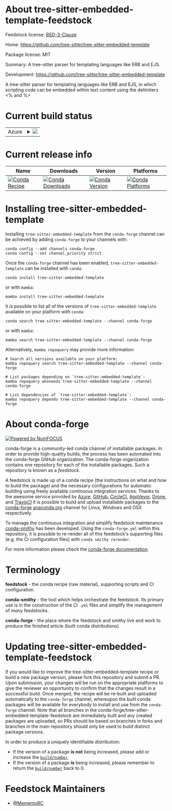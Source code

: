 About tree-sitter-embedded-template-feedstock
=============================================

Feedstock license: [BSD-3-Clause](https://github.com/conda-forge/tree-sitter-embedded-template-feedstock/blob/main/LICENSE.txt)

Home: https://github.com/tree-sitter/tree-sitter-embedded-template

Package license: MIT

Summary: A tree-sitter parser for templating languages like ERB and EJS.

Development: https://github.com/tree-sitter/tree-sitter-embedded-template

A tree-sitter parser for templating languages like ERB and EJS,
in which scripting code can be embedded within text content using
the delimiters <% and %>

Current build status
====================


<table>
    
  <tr>
    <td>Azure</td>
    <td>
      <details>
        <summary>
          <a href="https://dev.azure.com/conda-forge/feedstock-builds/_build/latest?definitionId=25458&branchName=main">
            <img src="https://dev.azure.com/conda-forge/feedstock-builds/_apis/build/status/tree-sitter-embedded-template-feedstock?branchName=main">
          </a>
        </summary>
        <table>
          <thead><tr><th>Variant</th><th>Status</th></tr></thead>
          <tbody><tr>
              <td>linux_64_python3.10.____cpython</td>
              <td>
                <a href="https://dev.azure.com/conda-forge/feedstock-builds/_build/latest?definitionId=25458&branchName=main">
                  <img src="https://dev.azure.com/conda-forge/feedstock-builds/_apis/build/status/tree-sitter-embedded-template-feedstock?branchName=main&jobName=linux&configuration=linux%20linux_64_python3.10.____cpython" alt="variant">
                </a>
              </td>
            </tr><tr>
              <td>linux_64_python3.11.____cpython</td>
              <td>
                <a href="https://dev.azure.com/conda-forge/feedstock-builds/_build/latest?definitionId=25458&branchName=main">
                  <img src="https://dev.azure.com/conda-forge/feedstock-builds/_apis/build/status/tree-sitter-embedded-template-feedstock?branchName=main&jobName=linux&configuration=linux%20linux_64_python3.11.____cpython" alt="variant">
                </a>
              </td>
            </tr><tr>
              <td>linux_64_python3.12.____cpython</td>
              <td>
                <a href="https://dev.azure.com/conda-forge/feedstock-builds/_build/latest?definitionId=25458&branchName=main">
                  <img src="https://dev.azure.com/conda-forge/feedstock-builds/_apis/build/status/tree-sitter-embedded-template-feedstock?branchName=main&jobName=linux&configuration=linux%20linux_64_python3.12.____cpython" alt="variant">
                </a>
              </td>
            </tr><tr>
              <td>linux_64_python3.9.____cpython</td>
              <td>
                <a href="https://dev.azure.com/conda-forge/feedstock-builds/_build/latest?definitionId=25458&branchName=main">
                  <img src="https://dev.azure.com/conda-forge/feedstock-builds/_apis/build/status/tree-sitter-embedded-template-feedstock?branchName=main&jobName=linux&configuration=linux%20linux_64_python3.9.____cpython" alt="variant">
                </a>
              </td>
            </tr><tr>
              <td>osx_64_python3.10.____cpython</td>
              <td>
                <a href="https://dev.azure.com/conda-forge/feedstock-builds/_build/latest?definitionId=25458&branchName=main">
                  <img src="https://dev.azure.com/conda-forge/feedstock-builds/_apis/build/status/tree-sitter-embedded-template-feedstock?branchName=main&jobName=osx&configuration=osx%20osx_64_python3.10.____cpython" alt="variant">
                </a>
              </td>
            </tr><tr>
              <td>osx_64_python3.11.____cpython</td>
              <td>
                <a href="https://dev.azure.com/conda-forge/feedstock-builds/_build/latest?definitionId=25458&branchName=main">
                  <img src="https://dev.azure.com/conda-forge/feedstock-builds/_apis/build/status/tree-sitter-embedded-template-feedstock?branchName=main&jobName=osx&configuration=osx%20osx_64_python3.11.____cpython" alt="variant">
                </a>
              </td>
            </tr><tr>
              <td>osx_64_python3.12.____cpython</td>
              <td>
                <a href="https://dev.azure.com/conda-forge/feedstock-builds/_build/latest?definitionId=25458&branchName=main">
                  <img src="https://dev.azure.com/conda-forge/feedstock-builds/_apis/build/status/tree-sitter-embedded-template-feedstock?branchName=main&jobName=osx&configuration=osx%20osx_64_python3.12.____cpython" alt="variant">
                </a>
              </td>
            </tr><tr>
              <td>osx_64_python3.9.____cpython</td>
              <td>
                <a href="https://dev.azure.com/conda-forge/feedstock-builds/_build/latest?definitionId=25458&branchName=main">
                  <img src="https://dev.azure.com/conda-forge/feedstock-builds/_apis/build/status/tree-sitter-embedded-template-feedstock?branchName=main&jobName=osx&configuration=osx%20osx_64_python3.9.____cpython" alt="variant">
                </a>
              </td>
            </tr><tr>
              <td>win_64_python3.10.____cpython</td>
              <td>
                <a href="https://dev.azure.com/conda-forge/feedstock-builds/_build/latest?definitionId=25458&branchName=main">
                  <img src="https://dev.azure.com/conda-forge/feedstock-builds/_apis/build/status/tree-sitter-embedded-template-feedstock?branchName=main&jobName=win&configuration=win%20win_64_python3.10.____cpython" alt="variant">
                </a>
              </td>
            </tr><tr>
              <td>win_64_python3.11.____cpython</td>
              <td>
                <a href="https://dev.azure.com/conda-forge/feedstock-builds/_build/latest?definitionId=25458&branchName=main">
                  <img src="https://dev.azure.com/conda-forge/feedstock-builds/_apis/build/status/tree-sitter-embedded-template-feedstock?branchName=main&jobName=win&configuration=win%20win_64_python3.11.____cpython" alt="variant">
                </a>
              </td>
            </tr><tr>
              <td>win_64_python3.12.____cpython</td>
              <td>
                <a href="https://dev.azure.com/conda-forge/feedstock-builds/_build/latest?definitionId=25458&branchName=main">
                  <img src="https://dev.azure.com/conda-forge/feedstock-builds/_apis/build/status/tree-sitter-embedded-template-feedstock?branchName=main&jobName=win&configuration=win%20win_64_python3.12.____cpython" alt="variant">
                </a>
              </td>
            </tr><tr>
              <td>win_64_python3.9.____cpython</td>
              <td>
                <a href="https://dev.azure.com/conda-forge/feedstock-builds/_build/latest?definitionId=25458&branchName=main">
                  <img src="https://dev.azure.com/conda-forge/feedstock-builds/_apis/build/status/tree-sitter-embedded-template-feedstock?branchName=main&jobName=win&configuration=win%20win_64_python3.9.____cpython" alt="variant">
                </a>
              </td>
            </tr>
          </tbody>
        </table>
      </details>
    </td>
  </tr>
</table>

Current release info
====================

| Name | Downloads | Version | Platforms |
| --- | --- | --- | --- |
| [![Conda Recipe](https://img.shields.io/badge/recipe-tree--sitter--embedded--template-green.svg)](https://anaconda.org/conda-forge/tree-sitter-embedded-template) | [![Conda Downloads](https://img.shields.io/conda/dn/conda-forge/tree-sitter-embedded-template.svg)](https://anaconda.org/conda-forge/tree-sitter-embedded-template) | [![Conda Version](https://img.shields.io/conda/vn/conda-forge/tree-sitter-embedded-template.svg)](https://anaconda.org/conda-forge/tree-sitter-embedded-template) | [![Conda Platforms](https://img.shields.io/conda/pn/conda-forge/tree-sitter-embedded-template.svg)](https://anaconda.org/conda-forge/tree-sitter-embedded-template) |

Installing tree-sitter-embedded-template
========================================

Installing `tree-sitter-embedded-template` from the `conda-forge` channel can be achieved by adding `conda-forge` to your channels with:

```
conda config --add channels conda-forge
conda config --set channel_priority strict
```

Once the `conda-forge` channel has been enabled, `tree-sitter-embedded-template` can be installed with `conda`:

```
conda install tree-sitter-embedded-template
```

or with `mamba`:

```
mamba install tree-sitter-embedded-template
```

It is possible to list all of the versions of `tree-sitter-embedded-template` available on your platform with `conda`:

```
conda search tree-sitter-embedded-template --channel conda-forge
```

or with `mamba`:

```
mamba search tree-sitter-embedded-template --channel conda-forge
```

Alternatively, `mamba repoquery` may provide more information:

```
# Search all versions available on your platform:
mamba repoquery search tree-sitter-embedded-template --channel conda-forge

# List packages depending on `tree-sitter-embedded-template`:
mamba repoquery whoneeds tree-sitter-embedded-template --channel conda-forge

# List dependencies of `tree-sitter-embedded-template`:
mamba repoquery depends tree-sitter-embedded-template --channel conda-forge
```


About conda-forge
=================

[![Powered by
NumFOCUS](https://img.shields.io/badge/powered%20by-NumFOCUS-orange.svg?style=flat&colorA=E1523D&colorB=007D8A)](https://numfocus.org)

conda-forge is a community-led conda channel of installable packages.
In order to provide high-quality builds, the process has been automated into the
conda-forge GitHub organization. The conda-forge organization contains one repository
for each of the installable packages. Such a repository is known as a *feedstock*.

A feedstock is made up of a conda recipe (the instructions on what and how to build
the package) and the necessary configurations for automatic building using freely
available continuous integration services. Thanks to the awesome service provided by
[Azure](https://azure.microsoft.com/en-us/services/devops/), [GitHub](https://github.com/),
[CircleCI](https://circleci.com/), [AppVeyor](https://www.appveyor.com/),
[Drone](https://cloud.drone.io/welcome), and [TravisCI](https://travis-ci.com/)
it is possible to build and upload installable packages to the
[conda-forge](https://anaconda.org/conda-forge) [anaconda.org](https://anaconda.org/)
channel for Linux, Windows and OSX respectively.

To manage the continuous integration and simplify feedstock maintenance
[conda-smithy](https://github.com/conda-forge/conda-smithy) has been developed.
Using the ``conda-forge.yml`` within this repository, it is possible to re-render all of
this feedstock's supporting files (e.g. the CI configuration files) with ``conda smithy rerender``.

For more information please check the [conda-forge documentation](https://conda-forge.org/docs/).

Terminology
===========

**feedstock** - the conda recipe (raw material), supporting scripts and CI configuration.

**conda-smithy** - the tool which helps orchestrate the feedstock.
                   Its primary use is in the construction of the CI ``.yml`` files
                   and simplify the management of *many* feedstocks.

**conda-forge** - the place where the feedstock and smithy live and work to
                  produce the finished article (built conda distributions)


Updating tree-sitter-embedded-template-feedstock
================================================

If you would like to improve the tree-sitter-embedded-template recipe or build a new
package version, please fork this repository and submit a PR. Upon submission,
your changes will be run on the appropriate platforms to give the reviewer an
opportunity to confirm that the changes result in a successful build. Once
merged, the recipe will be re-built and uploaded automatically to the
`conda-forge` channel, whereupon the built conda packages will be available for
everybody to install and use from the `conda-forge` channel.
Note that all branches in the conda-forge/tree-sitter-embedded-template-feedstock are
immediately built and any created packages are uploaded, so PRs should be based
on branches in forks and branches in the main repository should only be used to
build distinct package versions.

In order to produce a uniquely identifiable distribution:
 * If the version of a package **is not** being increased, please add or increase
   the [``build/number``](https://docs.conda.io/projects/conda-build/en/latest/resources/define-metadata.html#build-number-and-string).
 * If the version of a package **is** being increased, please remember to return
   the [``build/number``](https://docs.conda.io/projects/conda-build/en/latest/resources/define-metadata.html#build-number-and-string)
   back to 0.

Feedstock Maintainers
=====================

* [@MementoRC](https://github.com/MementoRC/)

